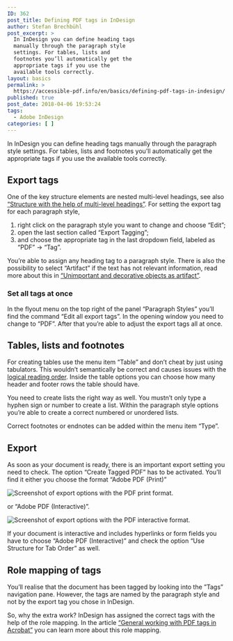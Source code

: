 ```yaml
---
ID: 362
post_title: Defining PDF tags in InDesign
author: Stefan Brechbühl
post_excerpt: >
  In InDesign you can define heading tags
  manually through the paragraph style
  settings. For tables, lists and
  footnotes you’ll automatically get the
  appropriate tags if you use the
  available tools correctly.
layout: basics
permalink: >
  https://accessible-pdf.info/en/basics/defining-pdf-tags-in-indesign/
published: true
post_date: 2018-04-06 19:53:24
tags:
  - Adobe InDesign
categories: [ ]
---
```

In InDesign you can define heading tags manually through the paragraph style settings. For tables, lists and footnotes you’ll automatically get the appropriate tags if you use the available tools correctly.

## Export tags

One of the key structure elements are nested multi-level headings, see also [“Structure with the help of multi-level headings”](https://accessible-pdf.info/en/basics/structure-with-the-help-of-multi-level-headings/"). For setting the export tag for each paragraph style,

1. right click on the paragraph style you want to change and choose “Edit”;
2. open the last section called “Export Tagging”;
3. and choose the appropriate tag in the last dropdown field, labeled as “PDF” → “Tag”.

You’re able to assign any heading tag to a paragraph style. There is also the possibility to select “Artifact” if the text has not relevant information, read more about this in [“Unimportant and decorative objects as artifact”](https://accessible-pdf.info/en/basics/unimportant-and-decorative-objects-as-artifact/").

### Set all tags at once

In the flyout menu on the top right of the panel “Paragraph Styles” you’ll find the command “Edit all export tags”. In the opening window you need to change to “PDF”. After that you’re able to adjust the export tags all at once.

## Tables, lists and footnotes

For creating tables use the menu item “Table” and don’t cheat by just using tabulators. This wouldn’t semantically be correct and causes issues with the [logical reading order](https://accessible-pdf.info/en/glossary/#logical-reading-order). Inside the table options you can choose how many header and footer rows the table should have.

You need to create lists the right way as well. You mustn’t only type a hyphen sign or number to create a list. Within the paragraph style options you’re able to create a correct numbered or unordered lists.

Correct footnotes or endnotes can be added within the menu item “Type”.

## Export

As soon as your document is ready, there is an important export setting you need to check. The option “Create Tagged PDF” has to be activated. You’ll find it either you choose the format “Adobe PDF (Print)”

![Screenshot of export options with the PDF print format.](https://accessible-pdf.info/wp/wp-content/uploads/indesign-export-print.png)

or “Adobe PDF (Interactive)”.

![Screenshot of export options with the PDF interactive format.](https://accessible-pdf.info/wp/wp-content/uploads/indesign-export-interactive.png)

If your document is interactive and includes hyperlinks or form fields you have to choose “Adobe PDF (Interactive)” and check the option “Use Structure for Tab Order” as well.

## Role mapping of tags

You’ll realise that the document has been tagged by looking into the ”Tags” navigation pane. However, the tags are named by the paragraph style and not by the export tag you chose in InDesign.

So, why the extra work? InDesign has assigned the correct tags with the help of the role mapping. In the article [“General working with PDF tags in Acrobat”](https://accessible-pdf.info/en/basics/general-working-with-pdf-tags-in-acrobat/#rolemapping) you can learn more about this role mapping.